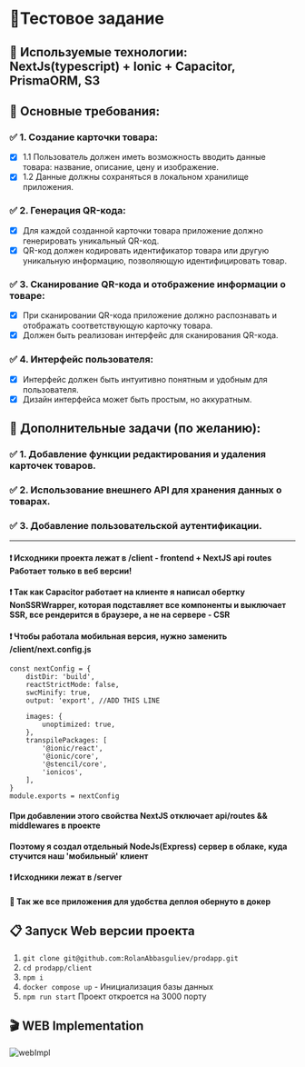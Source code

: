 # 📄Тестовое задание

## 📝 Используемые технологии: NextJs(typescript) + Ionic + Capacitor, PrismaORM, S3

## 📗 Основные требования:

### ✅ 1. Создание карточки товара:

- [x] 1.1 Пользователь должен иметь возможность вводить данные товара: название, описание, цену и изображение.
- [x] 1.2 Данные должны сохраняться в локальном хранилище приложения.

### ✅ 2. Генерация QR-кода:

- [x] Для каждой созданной карточки товара приложение должно генерировать уникальный QR-код.
- [x] QR-код должен кодировать идентификатор товара или другую уникальную информацию, позволяющую идентифицировать товар.

### ✅ 3. Сканирование QR-кода и отображение информации о товаре:

- [x] При сканировании QR-кода приложение должно распознавать и отображать соответствующую карточку товара.
- [x] Должен быть реализован интерфейс для сканирования QR-кода.

### ✅ 4. Интерфейс пользователя:

- [x] Интерфейс должен быть интуитивно понятным и удобным для пользователя.
- [x] Дизайн интерфейса может быть простым, но аккуратным.

## 📕 Дополнительные задачи (по желанию):

### ✅ 1. Добавление функции редактирования и удаления карточек товаров.

### ✅ 2. Использование внешнего API для хранения данных о товарах.

### ✅ 3. Добавление пользовательской аутентификации.

---

#### ❗️ Исходники проекта лежат в **/client** - frontend + NextJS api routes **Работает только в веб версии!**
#### ❗️ Так как Capacitor работает на клиенте я написал обертку **NonSSRWrapper**, которая подставляет все компоненты и выключает **SSR**, все рендерится в браузере, а не на сервере - **CSR**
#### ❗️ Чтобы работала мобильная версия, нужно заменить /client/next.config.js

```
const nextConfig = {
    distDir: 'build',
    reactStrictMode: false,
    swcMinify: true,
    output: 'export', //ADD THIS LINE

    images: {
        unoptimized: true,
    },
    transpilePackages: [
        '@ionic/react',
        '@ionic/core',
        '@stencil/core',
        'ionicos',
    ],
}
module.exports = nextConfig
```

#### При добавлении этого свойства NextJS отключает **api/routes && middlewares** в проекте

#### Поэтому я создал отдельный NodeJs(Express) сервер в облаке, куда стучится наш 'мобильный' клиент
#### ❗️ Исходники лежат в **/server** 

#### 🐳 Так же все приложения для удобства деплоя обернуто в докер

## 📋 Запуск Web версии проекта

1. `git clone git@github.com:RolanAbbasguliev/prodapp.git`
2. `cd prodapp/client`
3. `npm i`
4. `docker compose up` - Инициализация базы данных
5. `npm run start`
   Проект откроется на 3000 порту
## 🎬 WEB Implementation
![webImpl](https://github.com/RolanAbbasguliev/prodapp/assets/18620705/18bacc3d-b443-4de0-a879-6f9e70532036)
